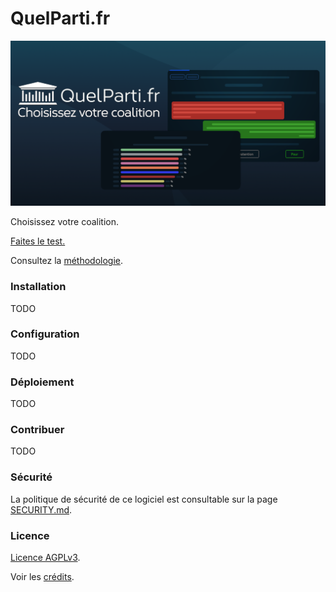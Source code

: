 # QuelParti.fr

![QuelParti.fr](/static/assets/img/banner/banner.png)

Choisissez votre coalition.

[Faites le test.](https://quelparti.fr)

Consultez la [méthodologie](METHODOLOGY.md).

### Installation

TODO

### Configuration

TODO

### Déploiement

TODO

### Contribuer

TODO

### Sécurité

La politique de sécurité de ce logiciel est consultable sur la page [SECURITY.md](SECURITY.md).

### Licence

[Licence AGPLv3](LICENSE).

Voir les [crédits](CREDITS.md).

